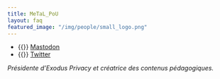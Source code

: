 ```yaml
---
title: MeTaL_PoU
layout: faq
featured_image: "/img/people/small_logo.png"
---
```

* {{<fa fa-mastodon>}} [Mastodon]("https://mastodon.opportunis.me/@MeTaL_PoU")
* {{<fa fa-twitter>}} [Twitter](https://twitter.com/metal_pou")

*Présidente d’Exodus Privacy et créatrice des contenus pédagogiques.*
